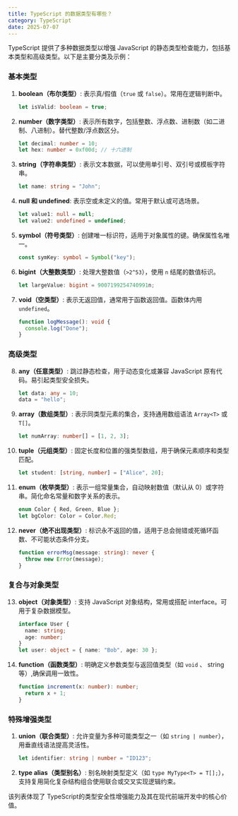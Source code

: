 ```yaml
---
title: TypeScript 的数据类型有哪些？
category: TypeScript
date: 2025-07-07
---
```

TypeScript 提供了多种数据类型以增强 JavaScript 的静态类型检查能力，包括基本类型和高级类型。以下是主要分类及示例：

### 基本类型
1. **boolean（布尔类型）**: 表示真/假值（`true` 或 `false`）。常用在逻辑判断中。  
   ```typescript
   let isValid: boolean = true;
   ```

2. **number（数字类型）**: 表示所有数字，包括整数、浮点数、进制数（如二进制、八进制）。替代整数/浮点数区分。  
   ```typescript
   let decimal: number = 10;
   let hex: number = 0xf00d; // 十六进制
   ```

3. **string（字符串类型）**: 表示文本数据，可以使用单引号、双引号或模板字符串。  
   ```typescript
   let name: string = "John";
   ```

4. **null 和 undefined**: 表示空或未定义的值。常用于默认或可选场景。  
   ```typescript
   let value1: null = null;
   let value2: undefined = undefined;
   ```

5. **symbol（符号类型）**: 创建唯一标识符，适用于对象属性的键。确保属性名唯一。  
   ```typescript
   const symKey: symbol = Symbol("key");
   ```

6. **bigint（大整数类型）**: 处理大整数值（`>2^53`），使用 `n` 结尾的数值标识。  
   ```typescript
   let largeValue: bigint = 9007199254740991n;
   ```

7. **void（空类型）**: 表示无返回值，通常用于函数返回值。函数体内用 `undefined`。  
   ```typescript
   function logMessage(): void {
     console.log("Done");
   }
   ```

### 高级类型
8. **any（任意类型）**: 跳过静态检查，用于动态变化或兼容 JavaScript 原有代码。易引起类型安全损失。  
   ```typescript
   let data: any = 10;
   data = "hello";
   ```

9. **array（数组类型）**: 表示同类型元素的集合，支持通用数组语法 `Array<T>` 或 `T[]`。  
   ```typescript
   let numArray: number[] = [1, 2, 3];
   ```

10. **tuple（元组类型）**: 固定长度和位置的强类型数组，用于确保元素顺序和类型匹配。  
    ```typescript
    let student: [string, number] = ["Alice", 20];
    ```

11. **enum（枚举类型）**: 表示一组常量集合，自动映射数值（默认从 0）或字符串。简化命名常量和数字关系的表示。  
    ```typescript
    enum Color { Red, Green, Blue };
    let bgColor: Color = Color.Red;
    ```

12. **never（绝不出现类型）**: 标识永不返回的值，适用于总会抛错或死循环函数、不可能状态条件分支。  
    ```typescript
    function errorMsg(message: string): never {
      throw new Error(message);
    }
    ```

### 复合与对象类型
13. **object（对象类型）**: 支持 JavaScript 对象结构，常用或搭配 interface。可用于复杂数据模型。  
    ```typescript
    interface User {
      name: string;
      age: number;
    }
    let user: object = { name: "Bob", age: 30 };
    ```

14. **function（函数类型）**: 明确定义参数类型与返回值类型（如 `void` 、 string 等）,确保调用一致性。  
    ```typescript
    function increment(x: number): number;
      return x + 1;
    }
    ```

### 特殊增强类型
1. **union（联合类型）**: 允许变量为多种可能类型之一（如 `string | number`），用垂直线语法提高灵活性。  
   ```typescript
   let identifier: string | number = "ID123";
   ```

2. **type alias（类型别名）**: 别名映射类型定义（如 `type MyType<T> = T[];`），支持复用简化复杂结构组合使用联合或交叉实现逻辑约束。

该列表体现了 TypeScript的类型安全性增强能力及其在现代前端开发中的核心价值。
